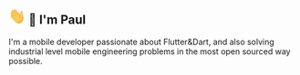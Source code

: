 ## <img src="https://raw.githubusercontent.com/Eunit99/eunit99/master/img/wave.gif" width="30px"> 👋 I'm Paul
I'm a mobile developer passionate about Flutter&Dart, and also solving industrial level mobile engineering problems in the most open sourced way possible.
